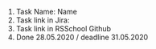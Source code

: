 1. Task Name: Name
2. Task link in Jira:
3. Task link in RSSchool Github
4. Done 28.05.2020 / deadline 31.05.2020